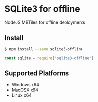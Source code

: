 # SQLite3 for offline

NodeJS MBTiles for offline deployments

## Install

```bash
$ npm install --save sqlite3-offline
```

```javascript
const sqlite = require('sqlite3-offline')
```

## Supported Platforms

- Windows x64
- MacOSX x64
- Linux x64